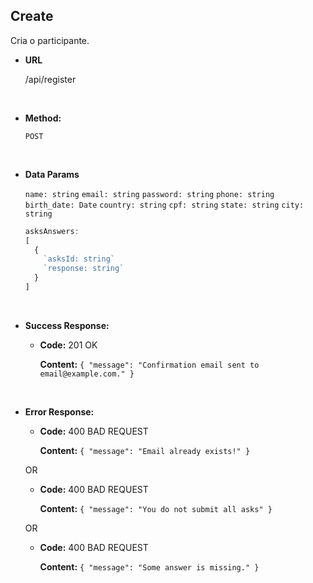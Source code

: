 ## **Create**

Cria o participante.

- **URL**

  /api/register

</br>

- **Method:**

  `POST`

</br>

- **Data Params**

  `name: string`
  `email: string`
  `password: string`
  `phone: string`
  `birth_date: Date`
  `country: string`
  `cpf: string`
  `state: string`
  `city: string`
  ```ts 
  asksAnswers: 
  [ 
    {
      `asksId: string`
      `response: string`
    } 
  ]
  ```


</br>

- **Success Response:**

  - **Code:** 201 OK

    **Content:** `{ "message": "Confirmation email sent to email@example.com." }`

</br>

- **Error Response:**

  - **Code:** 400 BAD REQUEST

    **Content:** `{ "message": "Email already exists!" }`

  OR

  - **Code:** 400 BAD REQUEST

    **Content:** `{ "message": "You do not submit all asks" }`

  OR

  - **Code:** 400 BAD REQUEST

    **Content:** `{ "message": "Some answer is missing." }`
